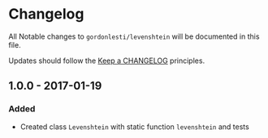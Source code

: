 # Changelog

All Notable changes to `gordonlesti/levenshtein` will be documented in this file.

Updates should follow the [Keep a CHANGELOG](http://keepachangelog.com/) principles.

## 1.0.0 - 2017-01-19

### Added
- Created class `Levenshtein` with static function `levenshtein` and tests
